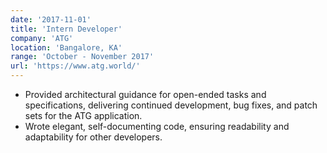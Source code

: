 ```yaml
---
date: '2017-11-01'
title: 'Intern Developer'
company: 'ATG'
location: 'Bangalore, KA'
range: 'October - November 2017'
url: 'https://www.atg.world/'
---
```


- Provided architectural guidance for open-ended tasks and specifications, delivering continued development, bug fixes, and patch sets for the ATG application.
- Wrote elegant, self-documenting code, ensuring readability and adaptability for other developers.